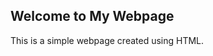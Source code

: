 <!DOCTYPE html>
<html lang="en">
<head>
    <title> My First Webpage </title>
</head>
<body>
    <h2>Welcome to My Webpage</h2>
    <p>This is a simple webpage created using HTML.</p>
</body>
</html>
